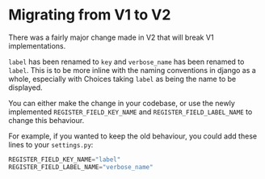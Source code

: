 # Migrating from V1 to V2

There was a fairly major change made in V2 that will break V1 implementations.

`label` has been renamed to `key` and `verbose_name` has been renamed to `label`.
This is to be more inline with the naming conventions in django as a whole,
especially with Choices taking `label` as being the name to be displayed.

You can either make the change in your codebase, or use the newly implemented `REGISTER_FIELD_KEY_NAME` and `REGISTER_FIELD_LABEL_NAME` to change this behaviour.

For example, if you wanted to keep the old behaviour, you could add these lines to your `settings.py`:

``` python
REGISTER_FIELD_KEY_NAME="label"
REGISTER_FIELD_LABEL_NAME="verbose_name"
```
